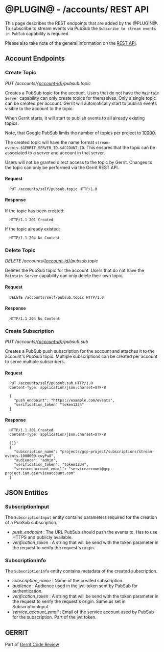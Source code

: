 @PLUGIN@ - /accounts/ REST API
==============================

This page describes the REST endpoints that are added by the @PLUGIN@.
To subscribe to stream events via PubSub the `Subscribe to stream events in PubSub`
capability is required.

Please also take note of the general information on the
[REST API](../../../Documentation/rest-api.html).

<a id="account-endpoints"> Account Endpoints
--------------------------------------------

### <a id="create-topic"> Create Topic
_PUT /accounts/[\{account-id\}](../../../Documentation/rest-api-accounts.html#account-id)/pubsub.topic_

Creates a PubSub topic for the account.  Users that do not have the
`Maintain Server` capability can only create topics for themselves.
Only a single topic can be created per account. Gerrit will
automatically start to publish events visible to the account to
the topic.

When Gerrit starts, it will start to publish events to all already existing
topics.

Note, that Google PubSub limits the number of topics per project to
[10000](https://cloud.google.com/pubsub/quotas#resource_limits).

The created topic will have the name format
`stream-events-$GERRIT_SERVER_ID-$ACCOUNT_ID`. This ensures that the
topic can be associated to a server and account in that server.

Users will not be granted direct access to the topic by Gerrit. Changes
to the topic can only be performed via the Gerrit REST API.

#### Request

```
  PUT /accounts/self/pubsub.topic HTTP/1.0
```

#### Response

If the topic has been created:

```
  HTTP/1.1 201 Created
```


If the topic already existed:

```
  HTTP/1.1 204 No Content
```


### <a id="delete-topic"> Delete Topic
_DELETE /accounts/[\{account-id\}](../../../Documentation/rest-api-accounts.html#account-id)/pubsub.topic_

Deletes the PubSub topic for the account. Users that do not have the
`Maintain Server` capability can only delete their own topic.

#### Request

```
  DELETE /accounts/self/pubsub.topic HTTP/1.0
```

#### Response

```
  HTTP/1.1 204 No Content
```

### <a id="create-subscription"> Create Subscription
_PUT /accounts/[\{account-id\}](../../../Documentation/rest-api-accounts.html#account-id)/pubsub.sub_

Creates a PubSub push subscription for the account and attaches it
to the account's PubSub topic. Multiple subscriptions can be created
per account to serve multiple subscribers.

#### Request

```
  PUT /accounts/self/pubsub.sub HTTP/1.0
  Content-Type: application/json;charset=UTF-8

  {
    "push_endpoint": "https://example.com/events",
    "verification_token" "token1234"
  }
```

#### Response

```
  HTTP/1.1 201 Created
  Content-Type: application/json;charset=UTF-8

  )]}'
  {
    "subscription_name": "projects/gcp-project/subscriptions/stream-events-1000000-cwyPaO",
    "audience": "admin",
    "verification_token": "token1234",
    "service_account_email": "serviceaccount@gcp-project.iam.gserviceaccount.com"
  }
```


<a id="json-entities">JSON Entities
-----------------------------------

### <a id="subscription-input"></a>SubscriptionInput

The `SubscriptionInput` entity contains parameters required for the
creation of a PubSub subscription.

* _push_endpoint_ : The URL PubSub should push the events to. Has to use HTTPS and publicly available.
* _verification_token_ : A string that will be send with the token parameter in the request to verify the request's origin.


### <a id="subscription-info"></a>SubscriptionInfo

The `SubscriptionInfo` entity contains metadata of the created
subscription.

* _subscription_name_ : Name of the created subscription.
* _audience_ : Audience used in the jwt-token sent by PubSub for authentication.
* _verification_token_ : A string that will be send with the token parameter in the request to verify the request's origin. Same as set in SubscriptionInput.
* _service_account_email_ : Email of the service account used by PubSub for the subscription. Part of the jwt token.


GERRIT
------
Part of [Gerrit Code Review](../../../Documentation/index.html)
